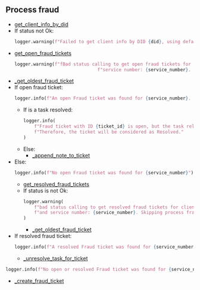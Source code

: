 ## Process fraud

* [get_client_info_by_did](../repositories/bruin_repository/get_client_info_by_did.md)
* If status not Ok:
  ```python
  logger.warning(f"Failed to get client info by DID {did}, using default client info")
  ```
* [get_open_fraud_tickets](../repositories/bruin_repository/get_open_fraud_tickets.md)
  ```python
  logger.warning(f"fBad status calling to get open fraud tickets for client id: {client_id} and "
                                 f"service number: {service_number}. Process fraud FALSE ...")
  ```
* [_get_oldest_fraud_ticket](_get_oldest_fraud_ticket.md) 
* If open fraud ticket:
  ```python
  logger.info(f"An open Fraud ticket was found for {service_number}. Ticket ID: {ticket_id}")
  ```
  * If is a task resolved:
    ```python
    logger.info(
        f"Fraud ticket with ID {ticket_id} is open, but the task related to {service_number} is resolved. "
        f"Therefore, the ticket will be considered as Resolved."
    )
    ```
  * Else:
    * [_append_note_to_ticket](_append_note_to_ticket.md)
* Else:
  ```python
  logger.info(f"No open Fraud ticket was found for {service_number}") 
  ```
  * [get_resolved_fraud_tickets](../repositories/bruin_repository/get_resolved_fraud_tickets.md)
  * If status is not Ok:
    ```python
    logger.warning(
        f"bad status calling to get resolved fraud tickets for client id: {client_id} "
        f"and service number: {service_number}. Skipping process fraud ..."
    )
    ```
    * [_get_oldest_fraud_ticket](_get_oldest_fraud_ticket.md)
* If resolved fraud ticket:
  ```python
  logger.info(f"A resolved Fraud ticket was found for {service_number}. Ticket ID: {ticket_id}")
  ```
  * [_unresolve_task_for_ticket](_unresolve_task_for_ticket.md)
```python
logger.info(f"No open or resolved Fraud ticket was found for {service_number}")
```
* [_create_fraud_ticket](_create_fraud_ticket.md)